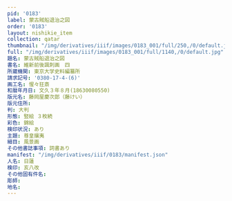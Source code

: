 ```yaml
---
pid: '0183'
label: 蒙古賊船退治之図
order: '0183'
layout: nishikie_item
collection: qatar
thumbnail: "/img/derivatives/iiif/images/0183_001/full/250,/0/default.jpg"
full: "/img/derivatives/iiif/images/0183_001/full/1140,/0/default.jpg"
題名: 蒙古賊船退治之図
書名: 維新前後諷刺画　四
所蔵機関: 東京大学史料編纂所
請求記号: '0380-17-4-(6)'
画工名: 惺々狂斎
和暦年月日: 文久３年８月(18630080550)
版元名: 藤岡屋慶次郎（藤けい）
版元住所: 
判: 大判
形態: 竪絵 ３枚続
彩色: 錦絵
検印状況: あり
主題: 尊皇攘夷
細目: 風景画
その他書誌事項: 詞書あり
manifest: "/img/derivatives/iiif/0183/manifest.json"
人名: 日蓮
検印: 亥八改
その他固有件名: 
彫師: 
地名: 
---
```

